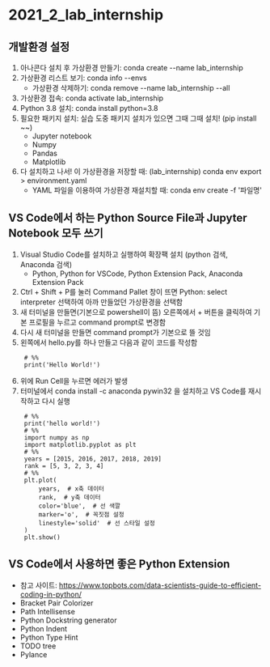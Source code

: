 # 2021_2_lab_internship

## 개발환경 설정
1. 아나콘다 설치 후 가상환경 만들기: conda create --name lab_internship
2. 가상환경 리스트 보기: conda info --envs
   - 가상환경 삭제하기: conda remove --name lab_internship --all
3. 가상환경 접속: conda activate lab_internship
4. Python 3.8 설치: conda install python=3.8
5. 필요한 패키지 설치: 실습 도중 패키지 설치가 있으면 그때 그때 설치! (pip install ~~)
   - Jupyter notebook
   - Numpy
   - Pandas
   - Matplotlib
6. 다 설치하고 나서! 이 가상환경을 저장할 때: (lab_internship) conda env export > environment.yaml
   - YAML 파일을 이용하여 가상환경 재설치할 때: conda env create -f '파일명'

## VS Code에서 하는 Python Source File과 Jupyter Notebook 모두 쓰기
1. Visual Studio Code를 설치하고 실행하여 확장팩 설치 (python 검색, Anaconda 검색)
   - Python, Python for VSCode, Python Extension Pack, Anaconda Extension Pack
2. Ctrl + Shift + P를 눌러 Command Pallet 창이 뜨면 Python: select interpreter 선택하여 아까 만들었던 가상환경을 선택함
3. 새 터미널을 만들면(기본으로 powershell이 뜸) 오른쪽에서 + 버튼을 클릭하여 기본 프로필을 누르고 command prompt로 변경함
4. 다시 새 터미널을 만들면 command prompt가 기본으로 뜰 것임
5. 왼쪽에서 hello.py를 하나 만들고 다음과 같이 코드를 작성함
   ```
    # %%
    print('Hello World!')
   ```
6. 위에 Run Cell을 누르면 에러가 발생
7. 터미널에서 conda install -c anaconda pywin32 을 설치하고 VS Code를 재시작하고 다시 실행
   ```
    # %%
    print('hello world!')
    # %%
    import numpy as np
    import matplotlib.pyplot as plt
    # %%
    years = [2015, 2016, 2017, 2018, 2019]
    rank = [5, 3, 2, 3, 4]
    # %%
    plt.plot(
        years,  # x축 데이터
        rank,  # y축 데이터
        color='blue',  # 선 색깔
        marker='o',  # 꼭짓점 설정
        linestyle='solid'  # 선 스타일 설정
    )
    plt.show()
   ```

## VS Code에서 사용하면 좋은 Python Extension
- 참고 사이트: https://www.topbots.com/data-scientists-guide-to-efficient-coding-in-python/
- Bracket Pair Colorizer
- Path Intellisense
- Python Dockstring generator
- Python Indent
- Python Type Hint
- TODO tree
- Pylance

